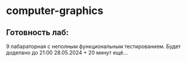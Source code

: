 # computer-graphics

## Готовность лаб:
  9 лабараторная с неполным функциональным тестированием. 
  Будет доделано до 21:00 28.05.2024 + 20 минут ещё...
